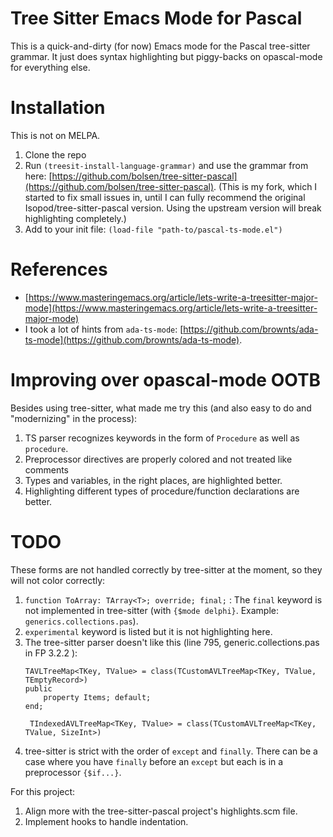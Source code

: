 # Tree Sitter Emacs Mode for Pascal

This is a quick-and-dirty (for now) Emacs mode for the Pascal tree-sitter grammar. It just does syntax highlighting but piggy-backs on opascal-mode for everything else.

# Installation

This is not on MELPA.

1. Clone the repo
2. Run `(treesit-install-language-grammar)` and use the grammar from here: [https://github.com/bolsen/tree-sitter-pascal](https://github.com/bolsen/tree-sitter-pascal). (This is my fork, which I started to fix small issues in, until I can fully recommend the original Isopod/tree-sitter-pascal version. Using the upstream version will break highlighting completely.)
2. Add to your init file: `(load-file "path-to/pascal-ts-mode.el")`

# References

- [https://www.masteringemacs.org/article/lets-write-a-treesitter-major-mode](https://www.masteringemacs.org/article/lets-write-a-treesitter-major-mode)
- I took a lot of hints from `ada-ts-mode`: [https://github.com/brownts/ada-ts-mode](https://github.com/brownts/ada-ts-mode).

# Improving over opascal-mode OOTB

Besides using tree-sitter, what made me try this (and also easy to do and "modernizing" in the process):

1. TS parser recognizes keywords in the form of `Procedure` as well as `procedure`.
2. Preprocessor directives are properly colored and not treated like comments
3. Types and variables, in the right places, are highlighted better.
4. Highlighting different types of procedure/function declarations are better.

# TODO

These forms are not handled correctly by tree-sitter at the moment, so they will not color correctly:

1. `function ToArray: TArray<T>; override; final;` : The `final` keyword is not implemented in tree-sitter (with `{$mode delphi}`. Example: `generics.collections.pas`).
2. `experimental` keyword is listed but it is not highlighting here.
3. The tree-sitter parser doesn't like this (line 795, generic.collections.pas in FP 3.2.2 ):
   ```
   TAVLTreeMap<TKey, TValue> = class(TCustomAVLTreeMap<TKey, TValue, TEmptyRecord>)
   public
       property Items; default;
   end;

    TIndexedAVLTreeMap<TKey, TValue> = class(TCustomAVLTreeMap<TKey, TValue, SizeInt>)
    ```
4. tree-sitter is strict with the order of `except` and `finally`. There can be a case where you have `finally` before an `except` but each is in a preprocessor `{$if...}`.

For this project:

1. Align more with the tree-sitter-pascal project's highlights.scm file.
2. Implement hooks to handle indentation.
